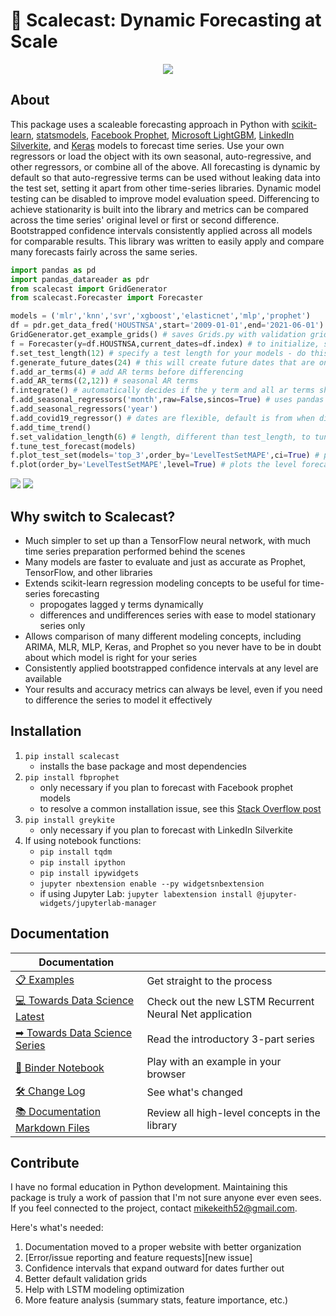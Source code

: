 # 🌄 Scalecast: Dynamic Forecasting at Scale

<p align="center">
  <img src="https://github.com/mikekeith52/scalecast/blob/main/assets/logo2.png" />
</p>

## About

This package uses a scaleable forecasting approach in Python with [scikit-learn](https://scikit-learn.org/stable/), [statsmodels](https://www.statsmodels.org/stable/), [Facebook Prophet](https://facebook.github.io/prophet/), [Microsoft LightGBM](https://lightgbm.readthedocs.io/en/latest/), [LinkedIn Silverkite](https://engineering.linkedin.com/blog/2021/greykite--a-flexible--intuitive--and-fast-forecasting-library), and [Keras](https://keras.io/) models to forecast time series. Use your own regressors or load the object with its own seasonal, auto-regressive, and other regressors, or combine all of the above. All forecasting is dynamic by default so that auto-regressive terms can be used without leaking data into the test set, setting it apart from other time-series libraries. Dynamic model testing can be disabled to improve model evaluation speed. Differencing to achieve stationarity is built into the library and metrics can be compared across the time series' original level or first or second difference. Bootstrapped confidence intervals consistently applied across all models for comparable results. This library was written to easily apply and compare many forecasts fairly across the same series.

```python
import pandas as pd
import pandas_datareader as pdr
from scalecast import GridGenerator
from scalecast.Forecaster import Forecaster

models = ('mlr','knn','svr','xgboost','elasticnet','mlp','prophet')
df = pdr.get_data_fred('HOUSTNSA',start='2009-01-01',end='2021-06-01')
GridGenerator.get_example_grids() # saves Grids.py with validation grids for each model that can be used to tune the forecasts
f = Forecaster(y=df.HOUSTNSA,current_dates=df.index) # to initialize, specify y and current_dates (must be arrays of the same length)
f.set_test_length(12) # specify a test length for your models - do this before eda
f.generate_future_dates(24) # this will create future dates that are on the same interval as the current dates and it will also set the forecast length
f.add_ar_terms(4) # add AR terms before differencing
f.add_AR_terms((2,12)) # seasonal AR terms
f.integrate() # automatically decides if the y term and all ar terms should be differenced to make the series stationary
f.add_seasonal_regressors('month',raw=False,sincos=True) # uses pandas attributes: raw=True creates integers (default), sincos=True creates wave functions
f.add_seasonal_regressors('year')
f.add_covid19_regressor() # dates are flexible, default is from when disney world closed to when US CDC lifted mask recommendations
f.add_time_trend()
f.set_validation_length(6) # length, different than test_length, to tune the hyperparameters 
f.tune_test_forecast(models)
f.plot_test_set(models='top_3',order_by='LevelTestSetMAPE',ci=True) # plots the differenced test set with confidence intervals
f.plot(order_by='LevelTestSetMAPE',level=True) # plots the level forecast
```
![](assets/main_forecast_test_set.png)
![](assets/main_forecast.png)

## Why switch to Scalecast?
- Much simpler to set up than a TensorFlow neural network, with much time series preparation performed behind the scenes
- Many models are faster to evaluate and just as accurate as Prophet, TensorFlow, and other libraries
- Extends scikit-learn regression modeling concepts to be useful for time-series forecasting
  - propogates lagged y terms dynamically
  - differences and undifferences series with ease to model stationary series only
- Allows comparison of many different modeling concepts, including ARIMA, MLR, MLP, Keras, and Prophet so you never have to be in doubt about which model is right for your series
- Consistently applied bootstrapped confidence intervals at any level are available
- Your results and accuracy metrics can always be level, even if you need to difference the series to model it effectively
  
## Installation
1. `pip install scalecast`  
    - installs the base package and most dependencies
2. `pip install fbprophet`
    - only necessary if you plan to forecast with Facebook prophet models
    - to resolve a common installation issue, see this [Stack Overflow post](https://stackoverflow.com/questions/49889404/fbprophet-installation-error-failed-building-wheel-for-fbprophet)
3. `pip install greykite`
    - only necessary if you plan to forecast with LinkedIn Silverkite
4. If using notebook functions:
    - `pip install tqdm`
    - `pip install ipython`
    - `pip install ipywidgets`
    - `jupyter nbextension enable --py widgetsnbextension`
    - if using Jupyter Lab: `jupyter labextension install @jupyter-widgets/jupyterlab-manager`


## Documentation
|Documentation||
|----|----|
|[📋 Examples](/examples)|Get straight to the process|
|[💻 Towards Data Science Latest](https://towardsdatascience.com/exploring-the-lstm-neural-network-model-for-time-series-8b7685aa8cf)|Check out the new LSTM Recurrent Neural Net application|
|[➡ Towards Data Science Series](https://towardsdatascience.com/introducing-scalecast-a-forecasting-library-pt-1-33b556d9b019)|Read the introductory 3-part series|
|[📓 Binder Notebook](https://mybinder.org/v2/gh/mikekeith52/housing_prices/HEAD?filepath=housing_prices.ipynb)|Play with an example in your browser|
|[🛠️ Change Log](docs/change_log.md)|See what's changed|
|[📚 Documentation Markdown Files](/docs)|Review all high-level concepts in the library|

## Contribute
I have no formal education in Python development. Maintaining this package is truly a work of passion that I'm not sure anyone ever even sees. If you feel connected to the project, contact mikekeith52@gmail.com.  

Here's what's needed:  
1. Documentation moved to a proper website with better organization
2. [Error/issue reporting and feature requests][new issue]
3. Confidence intervals that expand outward for dates further out
4. Better default validation grids
5. Help with LSTM modeling optimization
6. More feature analysis (summary stats, feature importance, etc.)